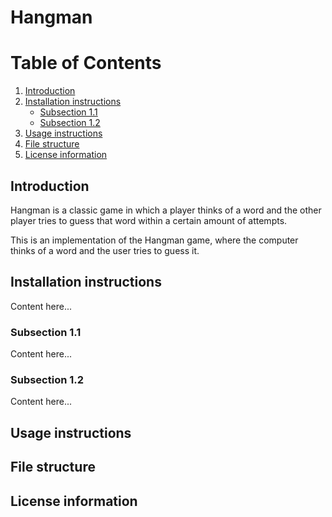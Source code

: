 # Hangman

# Table of Contents
1. [Introduction](#introduction)
2. [Installation instructions](#installation-instructions)
    - [Subsection 1.1](#subsection-1.1)
    - [Subsection 1.2](#subsection-1.2)
3. [Usage instructions](#usage-instructions)
4. [File structure](#file-structure)
5. [License information](#license-information)

## Introduction
Hangman is a classic game in which a player thinks of a word and the other player tries to guess that word within a certain amount of attempts.

This is an implementation of the Hangman game, where the computer thinks of a word and the user tries to guess it. 

## Installation instructions
Content here...

### Subsection 1.1
Content here...

### Subsection 1.2
Content here...

## Usage instructions

## File structure

## License information

